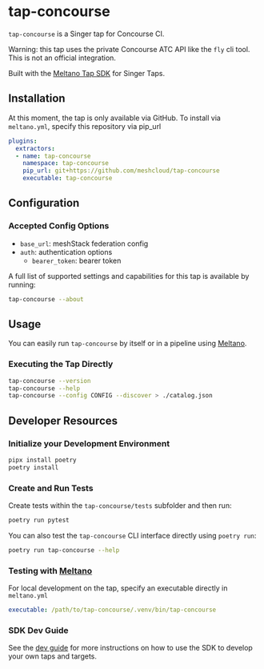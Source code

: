 # tap-concourse

`tap-concourse` is a Singer tap for Concourse CI.

Warning: this tap uses the private Concourse ATC API like the `fly` cli tool. This is not an official integration.

Built with the [Meltano Tap SDK](https://sdk.meltano.com) for Singer Taps.

## Installation

At this moment, the tap is only available via GitHub.
To install via `meltano.yml`, specify this repository via pip_url

```yaml
plugins:
  extractors:
  - name: tap-concourse
    namespace: tap-concourse
    pip_url: git+https://github.com/meshcloud/tap-concourse
    executable: tap-concourse
```

## Configuration

### Accepted Config Options

- `base_url`: meshStack federation config
- `auth`: authentication options
  - `bearer_token`: bearer token

A full list of supported settings and capabilities for this tap is available by running:

```bash
tap-concourse --about
```

## Usage

You can easily run `tap-concourse` by itself or in a pipeline using [Meltano](https://meltano.com/).

### Executing the Tap Directly

```bash
tap-concourse --version
tap-concourse --help
tap-concourse --config CONFIG --discover > ./catalog.json
```

## Developer Resources

### Initialize your Development Environment

```bash
pipx install poetry
poetry install
```

### Create and Run Tests

Create tests within the `tap-concourse/tests` subfolder and
  then run:

```bash
poetry run pytest
```

You can also test the `tap-concourse` CLI interface directly using `poetry run`:

```bash
poetry run tap-concourse --help
```

### Testing with [Meltano](https://www.meltano.com)

For local development on the tap, specify an executable directly in `meltano.yml`

```yaml
executable: /path/to/tap-concourse/.venv/bin/tap-concourse
```

### SDK Dev Guide

See the [dev guide](https://sdk.meltano.com/en/latest/dev_guide.html) for more instructions on how to use the SDK to 
develop your own taps and targets.
